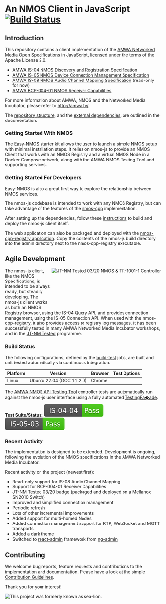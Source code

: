 # An NMOS Client in JavaScript [![Build Status](https://github.com/sony/nmos-js/workflows/build-test/badge.svg)][build-test]
[build-test]: https://github.com/sony/nmos-js/actions?query=workflow%3Abuild-test

## Introduction

This repository contains a client implementation of the [AMWA Networked Media Open Specifications](https://github.com/AMWA-TV/nmos) in JavaScript, [licensed](LICENSE) under the terms of the Apache License 2.0.

- [AMWA IS-04 NMOS Discovery and Registration Specification](https://amwa-tv.github.io/nmos-discovery-registration)
- [AMWA IS-05 NMOS Device Connection Management Specification](https://amwa-tv.github.io/nmos-device-connection-management)
- [AMWA IS-08 NMOS Audio Channel Mapping Specification](https://specs.amwa.tv/is-08/) (read-only for now)
- [AMWA BCP-004-01 NMOS Receiver Capabilities](https://specs.amwa.tv/bcp-004-01/)

For more information about AMWA, NMOS and the Networked Media Incubator, please refer to http://amwa.tv/.

The [repository structure](Documents/Repository-Structure.md), and the [external dependencies](Documents/Dependencies.md), are outlined in the documentation.

### Getting Started With NMOS

The [Easy-NMOS](https://github.com/rhastie/easy-nmos) starter kit allows the user to launch a simple NMOS setup with minimal installation steps.
It relies on nmos-js to provide an NMOS Client that works with an NMOS Registry and a virtual NMOS Node in a Docker Compose network, along with the AMWA NMOS Testing Tool and supporting services.

### Getting Started For Developers

Easy-NMOS is also a great first way to explore the relationship between NMOS services.

The nmos-js codebase is intended to work with any NMOS Registry, but can take advantage of the features of the [nmos-cpp](https://github.com/sony/nmos-cpp) implementation.

After setting up the dependencies, follow these [instructions](Documents/Getting-Started.md) to build and deploy the nmos-js client itself.

The web application can also be packaged and deployed with the [nmos-cpp-registry application](https://github.com/sony/nmos-cpp).
Copy the contents of the nmos-js build directory into the admin directory next to the nmos-cpp-registry executable.

## Agile Development

[<img alt="JT-NM Tested 03/20 NMOS & TR-1001-1 Controller" src="Documents/images/jt-nm-tested-03-20-controller.png?raw=true" height="135" align="right"/>](https://jt-nm.org/jt-nm_tested/)

The nmos-js client, like the NMOS Specifications, is intended to be always ready, but steadily developing.
The nmos-js client works as both an NMOS Registry browser, using the IS-04 Query API, and provides connection management, using the IS-05 Connection API.
When used with the nmos-cpp-registry, it also provides access to registry log messages.
It has been successfully tested in many AMWA Networked Media Incubator workshops, and in the [JT-NM Tested](https://jt-nm.org/jt-nm_tested/) programme.

### Build Status

The following configurations, defined by the [build-test](.github/workflows/build-test.yml) jobs, are built and unit tested automatically via continuous integration.

| Platform | Version                   | Browser                            | Test Options                                                       |
|----------|---------------------------|------------------------------------|--------------------------------------------------------------------|
| Linux    | Ubuntu 22.04 (GCC 11.2.0) | Chrome                             |                                                                    |

The [AMWA NMOS API Testing Tool](https://github.com/AMWA-TV/nmos-testing) controller tests are automatically run against the nmos-js user interface using a fully automated [TestingFa�ade](TestingFacade\README.md).

**Test Suite/Status:**
[![IS-04-04][IS-04-04-badge]][IS-04-04-sheet]
[![IS-05-03][IS-05-03-badge]][IS-05-03-sheet]

[IS-04-04-badge]: https://raw.githubusercontent.com/sony/nmos-js/badges/IS-04-04.svg
[IS-05-03-badge]: https://raw.githubusercontent.com/sony/nmos-js/badges/IS-05-03.svg

[IS-04-04-sheet]: https://docs.google.com/spreadsheets/d/1104JkWwsOp8ql4x0qc-I7nGZqD7mCSBJ__aUIw5AFfw/edit?gid=1975955785
[IS-05-03-sheet]: https://docs.google.com/spreadsheets/d/1104JkWwsOp8ql4x0qc-I7nGZqD7mCSBJ__aUIw5AFfw/edit?gid=946113228

### Recent Activity

The implementation is designed to be extended. Development is ongoing, following the evolution of the NMOS specifications in the AMWA Networked Media Incubator.

Recent activity on the project (newest first):

- Read-only support for IS-08 Audio Channel Mapping
- Support for BCP-004-01 Receiver Capabilities
- JT-NM Tested 03/20 badge (packaged and deployed on a Mellanox SN2010 Switch)
- Improved and simplified connection management
- Periodic refresh
- Lots of other incremental improvements
- Added support for multi-homed Nodes
- Added connection management support for RTP, WebSocket and MQTT transports
- Added a dark theme
- Switched to [react-admin](https://github.com/marmelab/react-admin) framework from [ng-admin](https://github.com/marmelab/ng-admin)

## Contributing

We welcome bug reports, feature requests and contributions to the implementation and documentation.
Please have a look at the simple [Contribution Guidelines](CONTRIBUTING.md).

Thank you for your interest!

![This project was formerly known as sea-lion.](Documents/images/sea-lion.png?raw=true)
